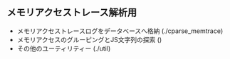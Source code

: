 ## メモリアクセストレース解析用

- メモリアクセストレースログをデータベースへ格納 (./cparse_memtrace)
- メモリアクセスのグルーピングとJS文字列の探索 ()
- その他のユーティリティー (./util)
